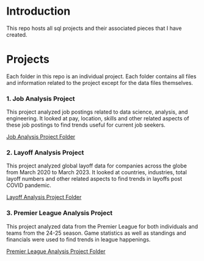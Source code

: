 # Introduction
This repo hosts all sql projects and their associated pieces that I have created.
# Projects
Each folder in this repo is an individual project. Each folder contains all files and information related to the project except for the data files themselves.
### 1. Job Analysis Project 
This project analyzed job postings related to data science, analysis, and engineering. It looked at pay, location, skills and other related aspects of these job postings to find trends useful for current job seekers.

[Job Analysis Project Folder](/Project_Job_Data_Analysis/)

### 2. Layoff Analysis Project
This project analyzed global layoff data for companies across the globe from March 2020 to March 2023. It looked at countries, industries, total layoff numbers and other related aspects to find trends in layoffs post COVID pandemic.

[Layoff Analysis Project Folder](/Project_Layoff_Data_Analysis/)

### 3. Premier League Analysis Project
This project analyzed data from the Premier League for both individuals and teams from the 24-25 season. Game statistics as well as standings and financials were used to find trends in league happenings.

[Premier League Analysis Project Folder](/Project_Normalized_Premier_League_Data_Analysis/)


